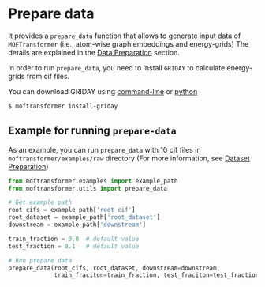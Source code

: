 # Prepare data

It provides a `prepare_data` function that allows to generate input data of `MOFTransformer` (i.e., atom-wise graph embeddings and energy-grids) 
The details are explained in the [Data Preparation](https://hspark1212.github.io/MOFTransformer/dataset.html) section.

In order to run `prepare_data`, you need to install `GRIDAY` to calculate energy-grids from cif files.

You can download GRIDAY using [command-line](https://hspark1212.github.io/MOFTransformer/installation.html#installation-using-command-line)
or [python](https://hspark1212.github.io/MOFTransformer/installation.html#installation-using-python)

```bash
$ moftransformer install-griday
```

## Example for running `prepare-data`

As an example, you can run `prepare_data` with 10 cif files in `moftransformer/examples/raw` directory
(For more information, see [Dataset Preparation](https://hspark1212.github.io/MOFTransformer/dataset.html))

```python
from moftransformer.examples import example_path
from moftransformer.utils import prepare_data

# Get example path
root_cifs = example_path['root_cif']
root_dataset = example_path['root_dataset']
downstream = example_path['downstream']

train_fraction = 0.8  # default value
test_fraction = 0.1   # default value

# Run prepare data
prepare_data(root_cifs, root_dataset, downstream=downstream, 
             train_fraciton=train_fraction, test_fraciton=test_fraction)
```
